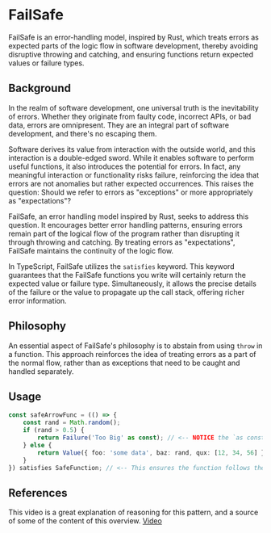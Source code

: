# FailSafe

FailSafe is an error-handling model, inspired by Rust, which treats errors as expected parts of the logic flow in software development, thereby avoiding disruptive throwing and catching, and ensuring functions return expected values or failure types.

## Background

In the realm of software development, one universal truth is the inevitability of errors. Whether they originate from faulty code, incorrect APIs, or bad data, errors are omnipresent. They are an integral part of software development, and there's no escaping them.

Software derives its value from interaction with the outside world, and this interaction is a double-edged sword. While it enables software to perform useful functions, it also introduces the potential for errors. In fact, any meaningful interaction or functionality risks failure, reinforcing the idea that errors are not anomalies but rather expected occurrences. This raises the question: Should we refer to errors as "exceptions" or more appropriately as "expectations"?

FailSafe, an error handling model inspired by Rust, seeks to address this question. It encourages better error handling patterns, ensuring errors remain part of the logical flow of the program rather than disrupting it through throwing and catching. By treating errors as "expectations", FailSafe maintains the continuity of the logic flow.

In TypeScript, FailSafe utilizes the `satisfies` keyword. This keyword guarantees that the FailSafe functions you write will certainly return the expected value or failure type. Simultaneously, it allows the precise details of the failure or the value to propagate up the call stack, offering richer error information.

## Philosophy

An essential aspect of FailSafe's philosophy is to abstain from using `throw` in a function. This approach reinforces the idea of treating errors as a part of the normal flow, rather than as exceptions that need to be caught and handled separately.

## Usage

```ts
const safeArrowFunc = (() => {
    const rand = Math.random();
    if (rand > 0.5) {
        return Failure('Too Big' as const); // <-- NOTICE the `as const` here - this lets you beautifully   flow the failure details up to the caller(s) in plain text. It helps immediately at dev time via the string literal type, but also at runtime as a value that can be used to react to the failure.
    } else {
        return Value({ foo: 'some data', baz: rand, qux: [12, 34, 56] });
    }
}) satisfies SafeFunction; // <-- This ensures the function follows the SafeFunction pattern without stopping the deeper details from flowing up the call stack.
```

## References

This video is a great explanation of reasoning for this pattern, and a source of some of the content of this overview. [Video](https://www.youtube.com/watch?v=sbVxq7nNtgo)
